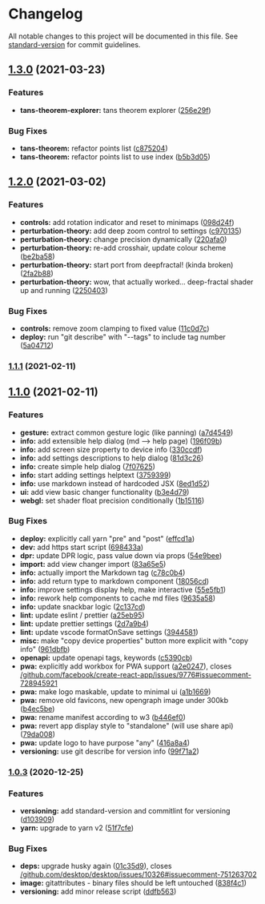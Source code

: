 # Changelog

All notable changes to this project will be documented in this file. See [standard-version](https://github.com/conventional-changelog/standard-version) for commit guidelines.

## [1.3.0](https://github.com/JMaio/mandelbrot-maps/compare/v1.2.0...v1.3.0) (2021-03-23)


### Features

* **tans-theorem-explorer:** tans theorem explorer ([256e29f](https://github.com/JMaio/mandelbrot-maps/commit/256e29f07608aae525a7a859740636bc47444d63))


### Bug Fixes

* **tans-theorem:** refactor points list ([c875204](https://github.com/JMaio/mandelbrot-maps/commit/c8752044d1897f64856c747038684f898bb8ac7a))
* **tans-theorem:** refactor points list to use index ([b5b3d05](https://github.com/JMaio/mandelbrot-maps/commit/b5b3d05f455fbbf03b06b1740b8e2e922f401c8d))

## [1.2.0](https://github.com/JMaio/mandelbrot-maps/compare/v1.1.1...v1.2.0) (2021-03-02)


### Features

* **controls:** add rotation indicator and reset to minimaps ([098d24f](https://github.com/JMaio/mandelbrot-maps/commit/098d24f8827a27f293f304a4314087dac261e80a))
* **perturbation-theory:** add deep zoom control to settings ([c970135](https://github.com/JMaio/mandelbrot-maps/commit/c97013516480bc84b1aecd8b1446343a41313e72))
* **perturbation-theory:** change precision dynamically ([220afa0](https://github.com/JMaio/mandelbrot-maps/commit/220afa034787cc4bd4f9f655cfcfac2fe918b641))
* **perturbation-theory:** re-add crosshair, update colour scheme ([be2ba58](https://github.com/JMaio/mandelbrot-maps/commit/be2ba589c9f2d86881db0a1c655f8a54fea7b979))
* **perturbation-theory:** start port from deepfractal! (kinda broken) ([2fa2b88](https://github.com/JMaio/mandelbrot-maps/commit/2fa2b88afab18b37a69cc859cc912724d9042a91))
* **perturbation-theory:** wow, that actually worked... deep-fractal shader up and running ([2250403](https://github.com/JMaio/mandelbrot-maps/commit/22504039e60118f83689992fd30c2f7fa9b442c0))


### Bug Fixes

* **controls:** remove zoom clamping to fixed value ([11c0d7c](https://github.com/JMaio/mandelbrot-maps/commit/11c0d7cef2ccbd4617f1e5fcb69f75880c94255f))
* **deploy:** run "git describe" with "--tags" to include tag number ([5a04712](https://github.com/JMaio/mandelbrot-maps/commit/5a047122427c8896b80da6c5b46394a379b7ee27))

### [1.1.1](https://github.com/JMaio/mandelbrot-maps/compare/v1.1.0...v1.1.1) (2021-02-11)

## [1.1.0](https://github.com/JMaio/mandelbrot-maps/compare/v1.0.3...v1.1.0) (2021-02-11)


### Features

* **gesture:** extract common gesture logic (like panning) ([a7d4549](https://github.com/JMaio/mandelbrot-maps/commit/a7d4549e69d1e8578877160af9c4b9a5531bb7a0))
* **info:** add extensible help dialog (md --> help page) ([196f09b](https://github.com/JMaio/mandelbrot-maps/commit/196f09bff29b29c5f9b9194dd871567daa7df543))
* **info:** add screen size property to device info ([330ccdf](https://github.com/JMaio/mandelbrot-maps/commit/330ccdf17b68a4775346609c1ecb0b0789138faf))
* **info:** add settings descriptions to help dialog ([81d3c26](https://github.com/JMaio/mandelbrot-maps/commit/81d3c269b23aa92297681bbd205c8bcf4eaaaba6))
* **info:** create simple help dialog ([7f07625](https://github.com/JMaio/mandelbrot-maps/commit/7f07625a95c7f80b0b5312af2e964d745d83347f))
* **info:** start adding settings helptext ([3759399](https://github.com/JMaio/mandelbrot-maps/commit/3759399341da560eb6e160076ad4a048f6f42f19))
* **info:** use markdown instead of hardcoded JSX ([8ed1d52](https://github.com/JMaio/mandelbrot-maps/commit/8ed1d521de9672c5ed0f65597a73118feb372960))
* **ui:** add view basic changer functionality ([b3e4d79](https://github.com/JMaio/mandelbrot-maps/commit/b3e4d79f2dfb487265b2bd2b94ed205bc07e97ec))
* **webgl:** set shader float precision conditionally ([1b15116](https://github.com/JMaio/mandelbrot-maps/commit/1b151168c2387c82b21d15d8a4628551cb844ea8))


### Bug Fixes

* **deploy:** explicitly call yarn "pre" and "post" ([effcd1a](https://github.com/JMaio/mandelbrot-maps/commit/effcd1acdfae3a442b94539f1d7dff80fce412b0))
* **dev:** add https start script ([698433a](https://github.com/JMaio/mandelbrot-maps/commit/698433ae5d9900a4e5505f9c16fabd031973ca5d))
* **dpr:** update DPR logic, pass value down via props ([54e9bee](https://github.com/JMaio/mandelbrot-maps/commit/54e9beef4316326ae7f7aa58922eba8942c62887))
* **import:** add view changer import ([83a65e5](https://github.com/JMaio/mandelbrot-maps/commit/83a65e5c728c078aafbfcca77d91d754d9009190))
* **info:** actually import the Markdown tag ([c78c0b4](https://github.com/JMaio/mandelbrot-maps/commit/c78c0b4dffde78c3bf9f1787c47871c325a551dc))
* **info:** add return type to markdown component ([18056cd](https://github.com/JMaio/mandelbrot-maps/commit/18056cd5669329680ff865b9c131fbc4fabd7860))
* **info:** improve settings display help, make interactive ([55e5fb1](https://github.com/JMaio/mandelbrot-maps/commit/55e5fb1fff5166f3379806d2e992a9e74029480b))
* **info:** rework help components to cache md files ([9635a58](https://github.com/JMaio/mandelbrot-maps/commit/9635a58431168bc197caabc411c3dd682ca6caf9))
* **info:** update snackbar logic ([2c137cd](https://github.com/JMaio/mandelbrot-maps/commit/2c137cd5830618fe36b1f827e00afdf962232714))
* **lint:** update eslint / prettier ([a25eb95](https://github.com/JMaio/mandelbrot-maps/commit/a25eb958d2db59077d3e42562102ef5e033ae776))
* **lint:** update prettier settings ([2d7a9b4](https://github.com/JMaio/mandelbrot-maps/commit/2d7a9b49c7859569d5d3029a37f8001e3579c388))
* **lint:** update vscode formatOnSave settings ([3944581](https://github.com/JMaio/mandelbrot-maps/commit/3944581d3aaa8a101b291f034edb61b43384419d))
* **misc:** make "copy device properties" button more explicit with "copy info" ([961dbfb](https://github.com/JMaio/mandelbrot-maps/commit/961dbfb521e3b482b991858f450469e05ff5bc18))
* **openapi:** update openapi tags, keywords ([c5390cb](https://github.com/JMaio/mandelbrot-maps/commit/c5390cb067737167713c8446ad068e887c322694))
* **pwa:** explicitly add workbox for PWA support ([a2e0247](https://github.com/JMaio/mandelbrot-maps/commit/a2e02470ecf4a0e9c47dc0f184b54c25ab56e424)), closes [/github.com/facebook/create-react-app/issues/9776#issuecomment-728945921](https://github.com/JMaio//github.com/facebook/create-react-app/issues/9776/issues/issuecomment-728945921)
* **pwa:** make logo maskable, update to minimal ui ([a1b1669](https://github.com/JMaio/mandelbrot-maps/commit/a1b16693d58af6f6455e742882ccdc8557aa5bc7))
* **pwa:** remove old favicons, new opengraph image under 300kb ([b4ec5be](https://github.com/JMaio/mandelbrot-maps/commit/b4ec5be52589c197bedc1b19c74bea60b712e5ac))
* **pwa:** rename manifest according to w3 ([b446ef0](https://github.com/JMaio/mandelbrot-maps/commit/b446ef03e040affd4da8e3858429aee8bd0b472a))
* **pwa:** revert app display style to "standalone" (will use share api) ([79da008](https://github.com/JMaio/mandelbrot-maps/commit/79da00898570792fe1651c294bc201010c58153a))
* **pwa:** update logo to have purpose "any" ([416a8a4](https://github.com/JMaio/mandelbrot-maps/commit/416a8a4b0e58356dff3c8d061a7b188ab1f9549e))
* **versioning:** use git describe for version info ([99f71a2](https://github.com/JMaio/mandelbrot-maps/commit/99f71a2f99511ae90700247c0ff04085e872aa6c))

### [1.0.3](https://github.com/JMaio/mandelbrot-maps/compare/v1.0.2...v1.0.3) (2020-12-25)


### Features

* **versioning:** add standard-version and commitlint for versioning ([d103909](https://github.com/JMaio/mandelbrot-maps/commit/d1039097310daec8bbc39d6b157cc25d3dc1e9a7))
* **yarn:** upgrade to yarn v2 ([51f7cfe](https://github.com/JMaio/mandelbrot-maps/commit/51f7cfe9afdc635c97a16ccdfd6653503a2f8670))


### Bug Fixes

* **deps:** upgrade husky again ([01c35d9](https://github.com/JMaio/mandelbrot-maps/commit/01c35d9e1b733a30b1ca1edd26241de457cc5025)), closes [/github.com/desktop/desktop/issues/10326#issuecomment-751263702](https://github.com/JMaio//github.com/desktop/desktop/issues/10326/issues/issuecomment-751263702)
* **image:** gitattributes - binary files should be left untouched ([838f4c1](https://github.com/JMaio/mandelbrot-maps/commit/838f4c1be242f5712a393bf36f4024cd528d885c))
* **versioning:** add minor release script ([ddfb563](https://github.com/JMaio/mandelbrot-maps/commit/ddfb5636aeb39f4e4f1ba1e47a9318db4b347c36))
